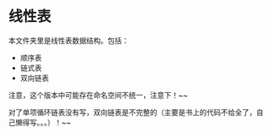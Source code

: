 线性表
======

本文件夹里是线性表数据结构。包括：

* 顺序表
* 链式表
* 双向链表

注意，这个版本中可能存在命名空间不统一，注意下！~~

对了单项循环链表没有写，双向链表是不完整的（主要是书上的代码不给全了，自己懒得写。。。）！~~